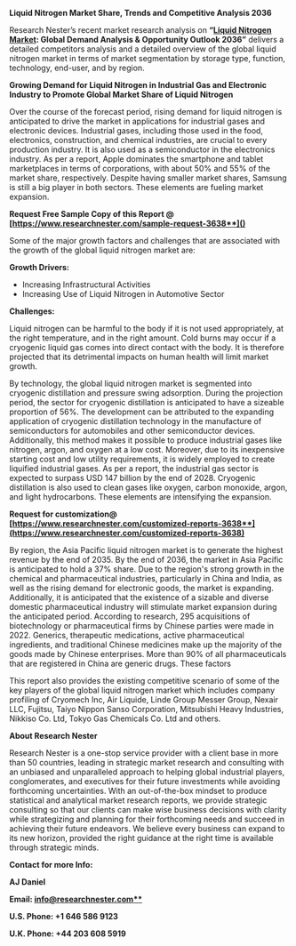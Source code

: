 ﻿**Liquid Nitrogen Market Share, Trends and Competitive Analysis 2036**

Research Nester’s recent market research analysis on **“[Liquid Nitrogen Market](https://www.researchnester.com/reports/liquid-nitrogen-market/3638): Global Demand Analysis & Opportunity Outlook 2036”** delivers a detailed competitors analysis and a detailed overview of the global liquid nitrogen market in terms of market segmentation by storage type, function, technology, end-user, and by region. 

**Growing Demand for Liquid Nitrogen in Industrial Gas and Electronic Industry to Promote Global Market Share of Liquid Nitrogen**

Over the course of the forecast period, rising demand for liquid nitrogen is anticipated to drive the market in applications for industrial gases and electronic devices. Industrial gases, including those used in the food, electronics, construction, and chemical industries, are crucial to every production industry. It is also used as a semiconductor in the electronics industry. As per a report, Apple dominates the smartphone and tablet marketplaces in terms of corporations, with about 50% and 55% of the market share, respectively. Despite having smaller market shares, Samsung is still a big player in both sectors. These elements are fueling market expansion. 

<a name="_hlk168911023"></a><a name="_hlk168911453"></a>**Request Free Sample Copy of this Report @ [https://www.researchnester.com/sample-request-3638**]()**

Some of the major growth factors and challenges that are associated with the growth of the global liquid nitrogen market are:

**Growth Drivers:**

- Increasing Infrastructural Activities
- Increasing Use of Liquid Nitrogen in Automotive Sector

**Challenges:**

Liquid nitrogen can be harmful to the body if it is not used appropriately, at the right temperature, and in the right amount. Cold burns may occur if a cryogenic liquid gas comes into direct contact with the body. It is therefore projected that its detrimental impacts on human health will limit market growth.

By technology, the global liquid nitrogen market is segmented into cryogenic distillation and pressure swing adsorption. During the projection period, the sector for cryogenic distillation is anticipated to have a sizeable proportion of 56%. The development can be attributed to the expanding application of cryogenic distillation technology in the manufacture of semiconductors for automobiles and other semiconductor devices. Additionally, this method makes it possible to produce industrial gases like nitrogen, argon, and oxygen at a low cost. Moreover, due to its inexpensive starting cost and low utility requirements, it is widely employed to create liquified industrial gases. As per a report, the industrial gas sector is expected to surpass USD 147 billion by the end of 2028. Cryogenic distillation is also used to clean gases like oxygen, carbon monoxide, argon, and light hydrocarbons. These elements are intensifying the expansion.

**Request for customization@ [https://www.researchnester.com/customized-reports-3638**](https://www.researchnester.com/customized-reports-3638)**

By region, the Asia Pacific liquid nitrogen market is to generate the highest revenue by the end of 2035. By the end of 2036, the market in Asia Pacific is anticipated to hold a 37% share. Due to the region's strong growth in the chemical and pharmaceutical industries, particularly in China and India, as well as the rising demand for electronic goods, the market is expanding. Additionally, it is anticipated that the existence of a sizable and diverse domestic pharmaceutical industry will stimulate market expansion during the anticipated period. According to research, 295 acquisitions of biotechnology or pharmaceutical firms by Chinese parties were made in 2022. Generics, therapeutic medications, active pharmaceutical ingredients, and traditional Chinese medicines make up the majority of the goods made by Chinese enterprises. More than 90% of all pharmaceuticals that are registered in China are generic drugs. These factors

This report also provides the existing competitive scenario of some of the key players of the global liquid nitrogen market which includes company profiling of Cryomech Inc, Air Liquide, Linde Group Messer Group, Nexair LLC, Fujitsu, Taiyo Nippon Sanso Corporation, Mitsubishi Heavy Industries, Nikkiso Co. Ltd, Tokyo Gas Chemicals Co. Ltd and others.

<a name="_hlk168910495"></a>**About Research Nester**

Research Nester is a one-stop service provider with a client base in more than 50 countries, leading in strategic market research and consulting with an unbiased and unparalleled approach to helping global industrial players, conglomerates, and executives for their future investments while avoiding forthcoming uncertainties. With an out-of-the-box mindset to produce statistical and analytical market research reports, we provide strategic consulting so that our clients can make wise business decisions with clarity while strategizing and planning for their forthcoming needs and succeed in achieving their future endeavors. We believe every business can expand to its new horizon, provided the right guidance at the right time is available through strategic minds.

**Contact for more Info:**

**AJ Daniel**

**Email: [info@researchnester.com**](mailto:info@researchnester.com)**

**U.S. Phone: +1 646 586 9123** 

**U.K. Phone: +44 203 608 5919**
